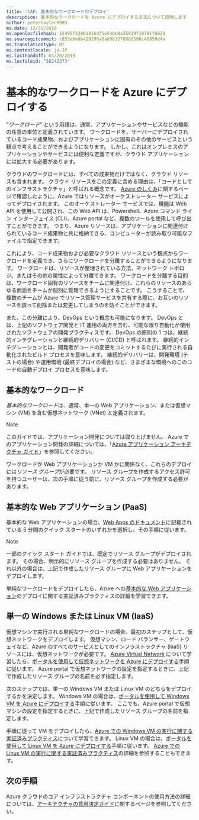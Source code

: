 ```yaml
---
title: 'CAF: 基本的なワークロードのデプロイ'
description: 基本的なワークロードを Azure にデプロイする方法について説明します
author: petertaylor9999
ms.date: 12/31/2018
ms.openlocfilehash: 15495f4306d816df5e54bb8a35819718791f6820
ms.sourcegitcommit: c053e6edb429299a0ad9b327888d596c48859d4a
ms.translationtype: HT
ms.contentlocale: ja-JP
ms.lasthandoff: 03/20/2019
ms.locfileid: "58242373"
---
```

# <a name="deploy-a-basic-workload-in-azure"></a>基本的なワークロードを Azure にデプロイする

"*ワークロード*" という用語は、通常、アプリケーションやサービスなどの機能の任意の単位と定義されています。 ワークロードを、サーバーにデプロイされているコード成果物、およびアプリケーションに固有のその他のサービスという観点で考えることができるようになります。 しかし、これはオンプレミスのアプリケーションやサービスには便利な定義ですが、クラウド アプリケーションには拡大する必要があります。

クラウドのワークロードには、すべての成果物だけではなく、クラウド リソースも含まれます。 クラウド リソースをこの定義に含める理由は、「コードとしてのインフラストラクチャ」と呼ばれる概念です。 [Azure のしくみ](../../getting-started/what-is-azure.md)に関するページで確認したように、Azure ではリソースがオーケストレーター サービスによってデプロイされます。 このオーケストレーター サービスでは、機能は Web API を使用して公開され、この Web API は、Powershell、Azure コマンド ライン インターフェイス (CLI)、Azure portal など、複数のツールを使用して呼び出すことができます。 つまり、Azure リソースは、アプリケーションに関連付けられているコード成果物と共に格納できる、コンピューターが読み取り可能なファイルで指定できます。

これにより、コード成果物および必要なクラウド リソースという観点からワークロードを定義でき、さらにワークロードを分離することができるようになります。 ワークロードは、リソースが整理されている方法、ネットワーク トポロジ、またはその他の属性によって分離できます。 ワークロードを分離する目的は、ワークロード固有のリソースをチームに関連付け、これらのリソースのあらゆる側面をチームが個別に管理できるようにすることです。 こうすることで、複数のチームが Azure でリソース管理サービスを共有する際に、お互いのリソースを誤って削除または変更してしまうのを防ぐことができます。

また、この分離により、DevOps という概念も可能になります。 DevOps とは、上記のソフトウェア開発と IT 運用の両方を含む、可能な限り自動化が使用されたソフトウェアの開発プラクティスです。 DevOps の原則の 1 つは、継続的インテグレーションと継続的デリバリー (CI/CD) と呼ばれます。 継続的インテグレーションとは、開発者がコードの変更をコミットするたびに実行される自動化されたビルド プロセスを意味します。 継続的デリバリーは、開発環境 (テストの場合) や運用環境 (最終デプロイの場合) など、さまざまな環境へのこのコードの自動デプロイ プロセスを意味します。

## <a name="basic-workload"></a>基本的なワークロード

*基本的なワークロード*は、通常、単一の Web アプリケーション、または仮想マシン (VM) を含む仮想ネットワーク (VNet) と定義されます。

> [!NOTE]
> このガイドでは、アプリケーション開発については取り上げません。 Azure でのアプリケーション開発の詳細については、「[Azure アプリケーション アーキテクチャ ガイド](/azure/architecture/guide/)」を参照してください。

ワークロードが Web アプリケーションか VM かに関係なく、これらのデプロイには*リソース グループ*が必要です。 リソース グループを作成するアクセス許可を持つユーザーは、次の手順に従う前に、リソース グループを作成する必要があります。

## <a name="basic-web-application-paas"></a>基本的な Web アプリケーション (PaaS)

基本的な Web アプリケーションの場合、[Web Apps のドキュメント](/azure/app-service?toc=/azure/architecture/cloud-adoption-guide/toc.json)に記載されている 5 分間のクイック スタートのいずれかを選択し、その手順に従います。

> [!NOTE]
> 一部のクイック スタート ガイドでは、既定でリソース グループがデプロイされます。 その場合、明示的にリソース グループを作成する必要はありません。 それ以外の場合は、上記で作成したリソース グループに Web アプリケーションをデプロイします。

単純なワークロードをデプロイしたら、Azure への[基本的な Web アプリケーション](/azure/architecture/reference-architectures/app-service-web-app/basic-web-app?toc=/azure/architecture/cloud-adoption-guide/toc.json)のデプロイに関する実証済みプラクティスの詳細を学習できます。

## <a name="single-windows-or-linux-vm-iaas"></a>単一の Windows または Linux VM (IaaS)

仮想マシンで実行される単純なワークロードの場合、最初のステップとして、仮想ネットワークをデプロイします。 仮想マシン、ロード バランサー、ゲートウェイなど、Azure のすべてのサービスとしてのインフラストラクチャ (IaaS) リソースには、仮想ネットワークが必要です。 [Azure Virtual Network](/azure/virtual-network/virtual-networks-overview?toc=/azure/architecture/cloud-adoption-guide/toc.json) について学習したら、[ポータルを使用して仮想ネットワークを Azure にデプロイする](/azure/virtual-network/quick-create-portal?toc=/azure/architecture/cloud-adoption-guide/toc.json)手順に従います。 Azure portal で仮想ネットワークの設定を指定するときに、上記で作成したリソース グループの名前を必ず指定します。

次のステップでは、単一の Windows VM または Linux VM のどちらをデプロイするかを決定します。 Windows VM の場合は、[ポータルを使用して Windows VM を Azure にデプロイする](/azure/virtual-machines/windows/quick-create-portal?toc=/azure/architecture/cloud-adoption-guide/toc.json)手順に従います。 ここでも、Azure portal で仮想マシンの設定を指定するときに、上記で作成したリソース グループの名前を指定します。

手順に従って VM をデプロイしたら、[Azure での Windows VM の実行に関する実証済みプラクティス](/azure/architecture/reference-architectures/virtual-machines-windows/single-vm?toc=/azure/architecture/cloud-adoption-guide/toc.json)について学習できます。 Linux VM の場合は、[ポータルを使用して Linux VM を Azure にデプロイする](/azure/virtual-machines/linux/quick-create-portal?toc=/azure/architecture/cloud-adoption-guide/toc.json)手順に従います。 [Azure での Linux VM の実行に関する実証済みプラクティス](/azure/architecture/reference-architectures/virtual-machines-linux/single-vm?toc=/azure/architecture/cloud-adoption-guide/toc.json)の詳細を参照することもできます。

## <a name="next-steps"></a>次の手順

Azure クラウドのコア インフラストラクチャ コンポーネントの使用方法の詳細については、[アーキテクチャの意思決定ガイド](../../decision-guides/overview.md)に関するページを参照してください。
